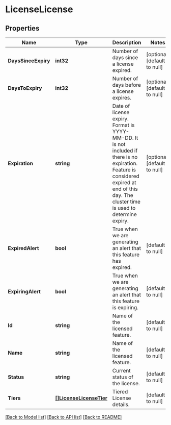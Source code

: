 # LicenseLicense

## Properties
Name | Type | Description | Notes
------------ | ------------- | ------------- | -------------
**DaysSinceExpiry** | **int32** | Number of days since a license expired. | [optional] [default to null]
**DaysToExpiry** | **int32** | Number of days before a license expires. | [optional] [default to null]
**Expiration** | **string** | Date of license expiry. Format is YYYY-MM-DD. It is not included if there is no expiration. Feature is considered expired at end of this day. The cluster time is used to determine expiry. | [optional] [default to null]
**ExpiredAlert** | **bool** | True when we are generating an alert that this feature has expired. | [default to null]
**ExpiringAlert** | **bool** | True when we are generating an alert that this feature is expiring. | [default to null]
**Id** | **string** | Name of the licensed feature. | [default to null]
**Name** | **string** | Name of the licensed feature. | [default to null]
**Status** | **string** | Current status of the license. | [default to null]
**Tiers** | [**[]LicenseLicenseTier**](LicenseLicenseTier.md) | Tiered License details. | [default to null]

[[Back to Model list]](../README.md#documentation-for-models) [[Back to API list]](../README.md#documentation-for-api-endpoints) [[Back to README]](../README.md)


